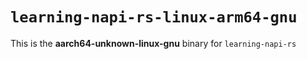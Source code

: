 # `learning-napi-rs-linux-arm64-gnu`

This is the **aarch64-unknown-linux-gnu** binary for `learning-napi-rs`
